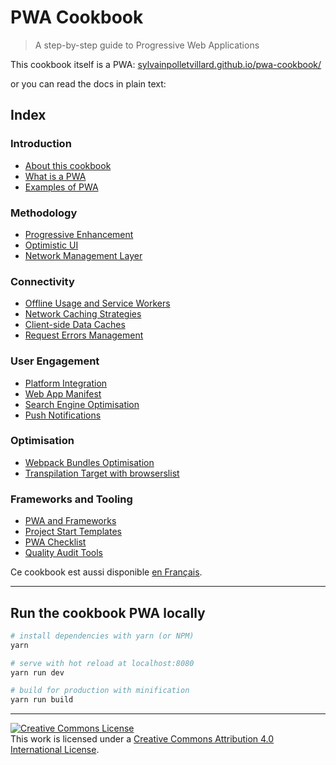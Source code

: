 # PWA Cookbook

> A step-by-step guide to Progressive Web Applications

This cookbook itself is a PWA: [sylvainpolletvillard.github.io/pwa-cookbook/](https://sylvainpolletvillard.github.io/pwa-cookbook/)
 
or you can read the docs in plain text:

## Index

### Introduction

- [About this cookbook](static/pages/en/a-propos.md)
- [What is a PWA](static/pages/en/pwa.md)
- [Examples of PWA](static/pages/en/examples.md)

### Methodology

- [Progressive Enhancement](static/pages/en/progressive-enhancement.md)
- [Optimistic UI](static/pages/en/optimistic-ui.md)
- [Network Management Layer](static/pages/en/network-management.md)

### Connectivity

- [Offline Usage and Service Workers](static/pages/en/service-workers.md)
- [Network Caching Strategies](static/pages/en/network-strategies.md)
- [Client-side Data Caches](static/pages/en/data-cache.md)
- [Request Errors Management](static/pages/en/error-management.md)

### User Engagement

- [Platform Integration](static/pages/en/integration.md)
- [Web App Manifest](static/pages/en/manifest.md)
- [Search Engine Optimisation](static/pages/en/seo.md)
- [Push Notifications](static/pages/en/push-notifications.md)

### Optimisation

- [Webpack Bundles Optimisation](static/pages/en/optimisation-bundle.md)
- [Transpilation Target with browserslist](static/pages/en/browserslist.md)

### Frameworks and Tooling

- [PWA and Frameworks](static/pages/en/frameworks.md)
- [Project Start Templates](static/pages/en/project-templates.md)
- [PWA Checklist](static/pages/en/checklist.md)
- [Quality Audit Tools](static/pages/en/audit-tools.md)

Ce cookbook est aussi disponible [en Français](static/pages/en/index.md).

<!--- END_INDEX -->

---


## Run the cookbook PWA locally

``` bash
# install dependencies with yarn (or NPM)
yarn

# serve with hot reload at localhost:8080
yarn run dev

# build for production with minification
yarn run build
```

---

<p class="license"><a rel="license" href="http://creativecommons.org/licenses/by/4.0/"><img alt="Creative Commons License" style="border-width:0" src="https://i.creativecommons.org/l/by/4.0/88x31.png" /></a><br />This work is licensed under a <a rel="license" href="http://creativecommons.org/licenses/by/4.0/">Creative Commons Attribution 4.0 International License</a>.</p>
